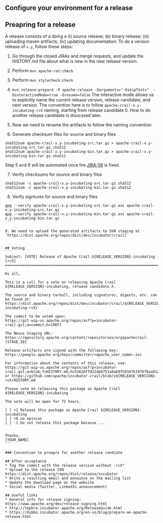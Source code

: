 ## Configure your environment for a release 

## Preapring for a release 
A release consists of a doing a (i) source release; (b) binary release; (iii) uploading maven artifacts; (iv) updating documentation. To do a version release of `x.y`, follow these steps: 
  1. Go through the closed JIRAs and merge requests, and update the HISTORY.md file about what is new in the new release version. 
  2. Perform `mvn apache-rat:check` 
  3. Perform `mvn stylecheck:check` 
  4. `mvn release:prepare -P apache-release -Darguments="-DskipTests"  -DinteractiveMode=true -Dresume=false` 
     The interactive mode allows us to explicitly name the current release version, release candidate, and next version. The convention here is to follow `apache-crail-x.y-incubating-rcX` naming, starting from release candidate 0. How to do another release candidate is disucssed later. 
  5. Now we need to rename the artifacts to follow the naming convention  
  
  6. Generate checksum files for source and binary files
  ```
  sha512sum apache-crail-x.y-incubating-src.tar.gz > apache-crail-x.y-incubating-src.tar.gz.sha512
  sha512sum apache-crail-x.y-incubating-bin.tar.gz > apache-crail-x.y-incubating-bin.tar.gz.sha512
  ```

Step 5 and 6 will be automated once the [JIRA-56](https://issues.apache.org/jira/projects/CRAIL/issues/CRAIL-56) is fixed.
  
  7. Verify checksums for source and binary files 
  ```
  sha512sum -c apache-crail-x.y-incubating-src.tar.gz.sha512
  sha512sum -c apache-crail-x.y-incubating-bin.tar.gz.sha512
  ```
  
  8. Verify signtures for source and binary files 
  ````
  gpg --verify apache-crail-x.y-incubating-src.tar.gz.asc apache-crail-x.y-incubating-src.tar.gz
  gpg --verify apache-crail-x.y-incubating-bin.tar.gz.asc apache-crail-x.y-incubating-bin.tar.gz
  ```
  
  9. We need to upload the generated artifacts to SVN staging at `https://dist.apache.org/repos/dist/dev/incubator/crail/`  
  

## Voting 
```
Subject: [VOTE] Release of Apache Crail-${RELEASE_VERSION}-incubating [rcX]
============================================================================

Hi all,

This is a call for a vote on releasing Apache Crail ${RELEASE_VERSION}-incubating, release candidate X.

The source and binary tarball, including signatures, digests, etc. can be found at:
https://dist.apache.org/repos/dist/dev/incubator/crail/${RELEASE_VERSION}-incubating-rcX/

The commit to be voted upon:
https://git-wip-us.apache.org/repos/asf?p=incubator-crail.git;a=commit;h=[REF]

The Nexus Staging URL:
https://repository.apache.org/content/repositories/orgapachecrail-[STAGE_ID]

Release artifacts are signed with the following key:
https://people.apache.org/keys/committer/<apache_user_name>.asc

For information about the contents of this release, see:
https://git-wip-us.apache.org/repos/asf?p=incubator-crail.git;a=blob;f=HISTORY.md;h=33626ffd22abb751a8a69f503476197678aa4128;hb=49951523cac723f5793ff3971fab190920ae6745
or https://github.com/apache/incubator-crail/blob/v${RELEASE_VERSION}-rcX/HISTORY.md

Please vote on releasing this package as Apache Crail ${RELEASE_VERSION}-incubating

The vote will be open for 72 hours.

[ ] +1 Release this package as Apache Crail ${RELEASE_VERSION}-incubating
[ ] +0 no opinion
[ ] -1 Do not release this package because ...


Thanks,
[YOUR_NAME]
```

### Convention to preapre for another release condiate 

## After acceptance 
  * Tag the commit with the release version without -rcX"
  * Upload to the release SVN https://dist.apache.org/repos/dist/release/incubator
  * Write a resulting email and announce on the mailing list 
  * Update the download page on the website 
  * Social media (Twitter, LinkedIn announcement)  

## Useful links
  * General info for release signing: https://www.apache.org/dev/release-signing.html
  * http://tephra.incubator.apache.org/ReleaseGuide.html
  * https://dubbo.incubator.apache.org/en-us/blog/prepare-an-apache-release.html 
